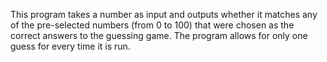 This program takes a number as input and outputs whether it matches any of the pre-selected numbers (from 0 to 100) that were chosen as the correct answers to the guessing game. The program allows for only one guess for every time it is run.
